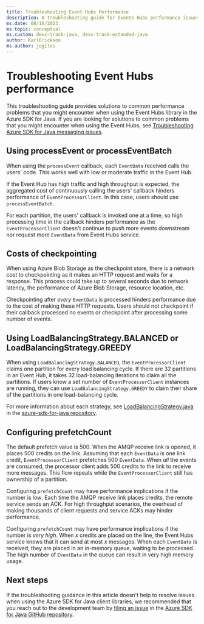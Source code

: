 ```yaml
---
title: Troubleshooting Event Hubs Performance
description: A troubleshooting guide for Events Hubs performance issues when using the Azure SDK for Java
ms.date: 08/16/2023
ms.topic: conceptual
ms.custom: devx-track-java, devx-track-extended-java
author: KarlErickson
ms.author: jogiles
---
```


# Troubleshooting Event Hubs performance

This troubleshooting guide provides solutions to common performance problems that you might encounter when using the Event Hubs library in the Azure SDK for Java. If you are looking for solutions to common problems that you might encounter when using the Event Hubs, see [Troubleshooting Azure SDK for Java messaging issues](troubleshooting-messaging-event-hubs-overview.md).

## Using processEvent or processEventBatch

When using the `processEvent` callback, each `EventData` received calls the users' code. This works well with low or moderate traffic in the Event Hub.

If the Event Hub has high traffic and high throughput is expected, the aggregated cost of continuously calling the users' callback hinders performance of `EventProcessorClient`. In this case, users should use `processEventBatch`.

For each partition, the users' callback is invoked one at a time, so high processing time in the callback hinders performance as the `EventProcessorClient` doesn't continue to push more events downstream nor request more `EventData` from Event Hubs service.

## Costs of checkpointing

When using Azure Blob Storage as the checkpoint store, there is a network cost to checkpointing as it makes an HTTP request and waits for a response. This process could take up to several seconds due to network latency, the performance of Azure Blob Storage, resource location, etc.

Checkpointing after _every_ `EventData` is processed hinders performance due to the cost of making these HTTP requests. Users should not checkpoint if their callback processed no events or checkpoint after processing some number of events.

## Using LoadBalancingStrategy.BALANCED or LoadBalancingStrategy.GREEDY

When using `LoadBalancingStrategy.BALANCED`, the `EventProcessorClient` claims one partition for every load balancing cycle. If there are 32 partitions in an Event Hub, it takes 32 load-balancing iterations to claim all the partitions. If users know a set number of `EventProcessorClient` instances are running, they can use `LoadBalancingStrategy.GREEDY` to claim their share of the partitions in one load-balancing cycle.

For more information about each strategy, see 
[LoadBalancingStrategy.java](https://github.com/Azure/azure-sdk-for-java/blob/main/sdk/eventhubs/azure-messaging-eventhubs/src/main/java/com/azure/messaging/eventhubs/LoadBalancingStrategy.java) in the [azure-sdk-for-java repository](https://github.com/Azure/azure-sdk-for-java).

## Configuring prefetchCount

The default prefetch value is 500. When the AMQP receive link is opened, it places 500 credits on the link. Assuming that each `EventData` is one link credit, `EventProcessorClient` prefetches 500 `EventData`. When _all_ the events are consumed, the processor client adds 500 credits to the link to receive more messages. This flow repeats while the `EventProcessorClient` still has ownership of a partition.

Configuring `prefetchCount` may have performance implications if the number is _low_. Each time the AMQP receive link places credits, the remote service sends an ACK. For high throughput scenarios, the overhead of making thousands of client requests and service ACKs may hinder performance.

Configuring `prefetchCount` may have performance implications if the number is _very high_. When _x_ credits are placed on the line, the Event Hubs service knows that it can send at most _x_ messages. When each `EventData` is received, they are placed in an in-memory queue, waiting to be processed. The high number of `EventData` in the queue can result in very high memory usage.

## Next steps

If the troubleshooting guidance in this article doesn't help to resolve issues when using the Azure SDK for Java client libraries, we recommended that you reach out to the development team by [filing an issue](https://github.com/Azure/azure-sdk-for-java/issues/new/choose) in the [Azure SDK for Java GitHub repository](https://github.com/Azure/azure-sdk-for-java).
